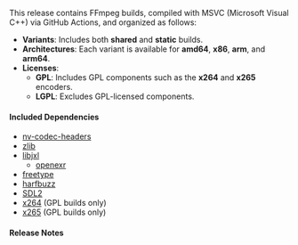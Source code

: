This release contains FFmpeg builds, compiled with MSVC (Microsoft Visual C++) via GitHub Actions, and organized as follows:

- **Variants**: Includes both **shared** and **static** builds.
- **Architectures**: Each variant is available for **amd64**, **x86**, **arm**, and **arm64**.
- **Licenses**:
  - **GPL**: Includes GPL components such as the **x264** and **x265** encoders.
  - **LGPL**: Excludes GPL-licensed components.

#### Included Dependencies

- [nv-codec-headers](https://github.com/FFmpeg/nv-codec-headers.git)
- [zlib](https://github.com/madler/zlib.git)
- [libjxl](https://github.com/libjxl/libjxl.git)
  - [openexr](https://github.com/AcademySoftwareFoundation/openexr.git)
- [freetype](https://gitlab.freedesktop.org/freetype/freetype.git)
- [harfbuzz](https://github.com/harfbuzz/harfbuzz.git)
- [SDL2](https://github.com/libsdl-org/SDL.git)
- [x264](https://code.videolan.org/videolan/x264.git) (GPL builds only)
- [x265](https://bitbucket.org/multicoreware/x265_git.git) (GPL builds only)

#### Release Notes
